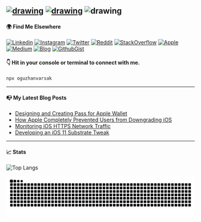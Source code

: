 <a href="https://www.digiturk.com.tr/"> <img src="https://i.imgur.com/ZXrlLRq.png" alt="drawing"/></a>  <a href="https://apps.apple.com/us/developer/digiturk/id376177281"> <img src="https://upload.wikimedia.org/wikipedia/commons/thumb/6/67/App_Store_%28iOS%29.svg/2048px-App_Store_%28iOS%29.svg.png" alt="drawing" width="20"/></a> <img src="https://static.wixstatic.com/media/5feefe_3c87b09f5c0b4506a223dc1b9dfc08c5~mv2.png/v1/fill/w_614,h_609,al_c,lg_1/58482ce4cef1014c0b5e4a4c.png" alt="drawing" width="20"/>
----------
#### 🌍 Find Me Elsewhere
[![Linkedin](https://img.shields.io/badge/LinkedIn-0077B5?style=flat&logo=linkedin&logoColor=white)](https://www.linkedin.com/in/oguzhanvarsak)
[![Instagram](https://img.shields.io/badge/Instagram-E4405F?style=flat&logo=instagram&logoColor=white)](https://www.instagram.com/oguzhanvarsak) [![Twitter](https://img.shields.io/badge/Twitter-1DA1F2?style=fflat&logo=twitter&logoColor=white)](https://www.twitter.com/oguzhanvarsak)
[![Reddit](https://img.shields.io/badge/Reddit-FF4500?style=flat&logo=reddit&logoColor=white)](https://www.reddit.com/u/oguzhanvarsak)
[![StackOverflow](https://img.shields.io/badge/Stack_Overflow-FE7A16?style=flat&logo=stack-overflow&logoColor=white)](https://stackoverflow.com/users/13116047/edward-mordrake) [![Apple](https://img.shields.io/badge/Apple%20Developer%20Forums-FFFFFF?style=flat&logo=apple&logoColor=black)](https://developer.apple.com/forums/profile/oguzhanvarsak) [![Medium](https://img.shields.io/badge/Medium-12151A?style=flat&logo=medium&logoColor=white)](https://medium.com/@oguzhanvarsak) [![Blog](https://img.shields.io/badge/Blog-B35FD9?style=flat&logo=wordpress&logoColor=white)](https://oguzhanvarsak.github.io/oguzhanvarsak/) [![GithubGist](https://img.shields.io/badge/GitHub%20Gists-12151A?style=flat&logo=github&logoColor=white)](https://gist.github.com/oguzhanvarsak)

#### 👇 Hit in your console or terminal to connect with me.

```bash
npx oguzhanvarsak
```
------------
#### 📭 My Latest Blog Posts
- [Designing and Creating Pass for Apple Wallet](https://medium.com/@oguzhanvarsak/designing-and-creating-pass-for-apple-wallet-e2a0136b9254)
- [How Apple Completely Prevented Users from Downgrading iOS](https://oguzhanvarsak.github.io/oguzhanvarsak/apple-prevented-downgrade/)
- [Monitoring iOS HTTPS Network Traffic](https://oguzhanvarsak.github.io/oguzhanvarsak/monitoring-ios-https/)
- [Developing an iOS 11 Substrate Tweak](https://oguzhanvarsak.github.io/oguzhanvarsak/developing-tweak/)

------------
#### 📈 Stats
![Top Langs](https://github-readme-stats.vercel.app/api/top-langs/?username=oguzhanvarsak&theme=dark&hide=javascript,ruby,TSQL,css,html,scss&langs_count=8&layout=compact)
<div  align="center"> <img src="https://github.com/oguzhanvarsak/oguzhanvarsak/blob/output/github-contribution-grid-snake.svg" /></div>
